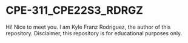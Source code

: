 # CPE-311_CPE22S3_RDRGZ
Hi! Nice to meet you. I am Kyle Franz Rodriguez, the author of this repository.
Disclaimer, this repository is for educational purposes only.
